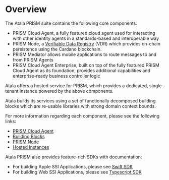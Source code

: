 # Overview

The Atala PRISM suite contains the following core components:

- PRISM Cloud Agent, a fully featured cloud agent used for interacting with other identity agents in a standards-based and interoperable way
- PRISM Node, a [Verifiable Data Registry](/docs/concepts/glossary#verifiable-data-registry) (VDR) which provides on-chain persistence using the Cardano blockchain.
- PRISM Mediator allows mobile applications to route messages to and from PRISM Agents
- PRISM Cloud Agent Enterprise, built on top of the fully featured PRISM Cloud Agent as its foundation, provides additional capabilities and enterprise-ready business controller logic

Atala offers a hosted service for PRISM, which provides a dedicated, single-tenant instance powered by the above components.

Atala builds its services using a set of functionally decomposed building blocks which are re-usable libraries with strong domain context bounds.

For more information regarding each component, please see the following links:
  - [PRISM Cloud Agent](prism-cloud-agent/overview)
  - [Building Blocks](prism-cloud-agent/building-blocks)
  - [PRISM Node](prism-node)
  - [Hosted Instances](infrastructure/hosted-instances)
  
Atala PRISM also provides feature-rich SDKs with documentation:
  - For building Apple SSI Applications, please see [Swift SDK](https://swift-docs.atalaprism.io/)
  - For building Web SSI Applications, please see [Typescript SDK](../../wallet-sdk-ts)
